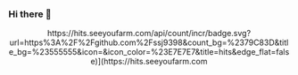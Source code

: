 ### Hi there 👋
<div align=center>
  https://hits.seeyoufarm.com/api/count/incr/badge.svg?url=https%3A%2F%2Fgithub.com%2Fssj9398&count_bg=%2379C83D&title_bg=%23555555&icon=&icon_color=%23E7E7E7&title=hits&edge_flat=false)](https://hits.seeyoufarm.com
 </div>

<!--
**ssj9398/ssj9398** is a ✨ _special_ ✨ repository because its `README.md` (this file) appears on your GitHub profile.

Here are some ideas to get you started:
[![Hits](https://hits.seeyoufarm.com/api/count/incr/badge.svg?url=https%3A%2F%2Fgithub.com%2Fssj9398&count_bg=%2379C83D&title_bg=%23555555&icon=&icon_color=%23E7E7E7&title=hits&edge_flat=false)](https://hits.seeyoufarm.com)

- 🔭 I’m currently working on ...
- 🌱 I’m currently learning ...
- 👯 I’m looking to collaborate on ...
- 🤔 I’m looking for help with ...
- 💬 Ask me about ...
- 📫 How to reach me: ...
- 😄 Pronouns: ...
- ⚡ Fun fact: ...
-->
